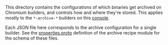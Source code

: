 This directory contains the configurations of which binaries get archived on
Chromium builders, and controls how and where they're stored. This applies
mostly to the `*-archive-*` builders on this
[console](https://ci.chromium.org/p/chromium/g/chromium/console).

Each JSON file here corresponds to the archive configuration for a single
builder. See the
[properties.proto](https://source.chromium.org/chromium/chromium/tools/build/+/main:recipes/recipe_modules/archive/properties.proto;drc=cca630e6c409dcdcc18567b94fcdc782b337e0ab;l=270)
definition of the archive recipe module for the schema of these files.
